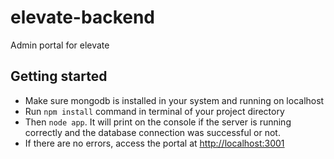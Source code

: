 # elevate-backend
Admin portal for elevate

## Getting started

- Make sure mongodb is installed in your system and running on localhost
- Run `npm install` command in terminal of your project directory
- Then `node app`. It will print on the console if the server is running correctly and the database connection was successful or not.
- If there are no errors, access the portal at [http://localhost:3001](http://localhost:3001)
